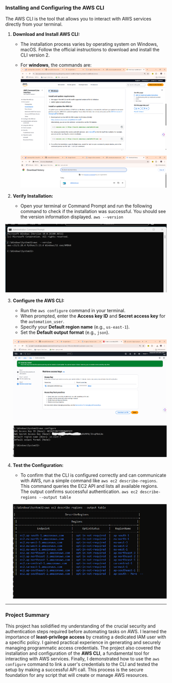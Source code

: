 
### Installing and Configuring the AWS CLI

The AWS CLI is the tool that allows you to interact with AWS services directly from your terminal.

1.  **Download and Install AWS CLI:**

      * The installation process varies by operating system on Windows, macOS. Follow the official instructions to download and install the CLI version 2.
      * For **windows**, the commands are:
        ![alt text](<Screenshot 2025-08-07 224427.png>)

        ![alt text](<Screenshot 2025-08-07 224248.png>)

        
2.  **Verify Installation:**

      * Open your terminal or Command Prompt and run the following command to check if the installation was successful. You should see the version information displayed.
        `aws --version`

   ![alt text](<Screenshot 2025-08-07 224545.png>)

3.  **Configure the AWS CLI:**

      * Run the `aws configure` command in your terminal.
      * When prompted, enter the **Access key ID** and **Secret access key** for the `automation_user`.
      * Specify your **Default region name** (e.g., `us-east-1`).
      * Set the **Default output format** (e.g., `json`).

      ![alt text](<Screenshot 2025-08-07 225439.png>)

      ![alt text](<Screenshot 2025-08-07 225620.png>)

4.  **Test the Configuration:**

      * To confirm that the CLI is configured correctly and can communicate with AWS, run a simple command like `aws ec2 describe-regions`. This command queries the EC2 API and lists all available regions. The output confirms successful authentication.
        `aws ec2 describe-regions --output table`

       ![alt text](<Screenshot 2025-08-07 225914.png>)

-----

### Project Summary

This project has solidified my understanding of the crucial security and authentication steps required before automating tasks on AWS. I learned the importance of **least-privilege access** by creating a dedicated IAM user with a specific policy. I gained practical experience in generating and securely managing programmatic access credentials. The project also covered the installation and configuration of the **AWS CLI**, a fundamental tool for interacting with AWS services. Finally, I demonstrated how to use the `aws configure` command to link a user's credentials to the CLI and tested the setup by making a successful API call. This process is the secure foundation for any script that will create or manage AWS resources.
